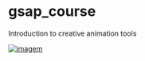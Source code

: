 # gsap_course
Introduction to creative animation tools

<a href="http://alessandrodev.com/imagens/Animation.gif"><img src="http://alessandrodev.com/imagens/Animation.gif" alt="imagem"/></a>
